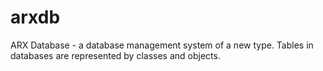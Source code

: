 # arxdb
ARX Database - a database management system of a new type. Tables in databases are represented by classes and objects.

